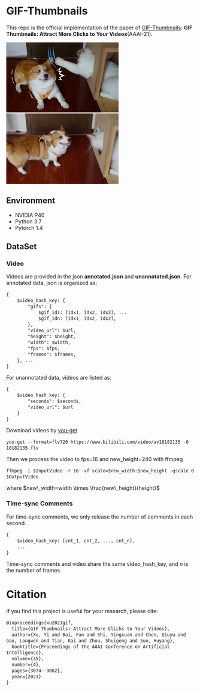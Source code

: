 # GIF-Thumbnails

This repo is the official implementation of the paper of [GIF-Thumbnails](https://www.aaai.org/AAAI21Papers/AAAI-1201.XuY.pdf): **GIF Thumbnails: Attract More Clicks to Your Videos**(AAAI-21).

<img src="./imgs/Cover1.jpg" width="300" /> <img src="./imgs/Gif1.gif" width="300" />

## Environment
* NVIDIA P40
* Python 3.7
* Pytorch 1.4

## DataSet
### Video
Videos are provided in the json **annotated.json** and **unannotated.json**. 
For annotated data, json is organized as:
```
{
    $video_hash_key: {
        "gifs": {
            $gif_id1: [idx1, idx2, idx3], ...
            $gif_idn: [idx1, idx2, idx3],
        },
        "video_url": $url,
        "height": $height,
        "width": $width,
        "fps": $fps,
        "frames": $frames,
    }, ...
}
```
For unannotated data, videos are listed as:
```
{
    $video_hash_key: {
        "seconds": $seconds,
        "video_url": $url
    }
}
```

Download videos by [you-get](https://github.com/soimort/you-get)
```
you-get --format=flv720 https://www.bilibili.com/video/av18182135 -O 18182135.flv
```
Then we process the video to fps=16 and new_height=240 with ffmpeg
```
ffmpeg -i $InputVideo -r 16 -vf scale=$new_width:$new_height -qscale 0 $OutputVideo
```
where $new\_width=width \times \frac{new\_height}{height}$

### Time-sync Comments
For time-sync comments, we only release the number of comments in each second. 
```
{
    $video_hash_key: [cnt_1, cnt_2, ..., cnt_n],
    ...
}
```
Time-sync comments and video share the same video_hash_key, and $n$ is the number of frames

# Citation
If you find this project is useful for your research, please cite:
```
@inproceedings{xu2021gif,
  title={GIF Thumbnails: Attract More Clicks to Your Videos},
  author={Xu, Yi and Bai, Fan and Shi, Yingxuan and Chen, Qiuyu and Gao, Longwen and Tian, Kai and Zhou, Shuigeng and Sun, Huyang},
  booktitle={Proceedings of the AAAI Conference on Artificial Intelligence},
  volume={35},
  number={4},
  pages={3074--3082},
  year={2021}
}
```